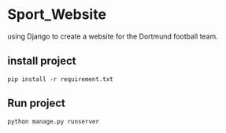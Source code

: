 # Sport_Website
using Django to create a website for the Dortmund football team.

## install project
```shell
pip install -r requirement.txt
```

## Run project
```shell
python manage.py runserver
```
